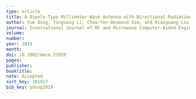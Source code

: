 ```yaml
---
type: article
title: A Dipole-Type Millimeter-Wave Antenna with Directional Radiation Characteristics
author: Yue Dong, Yingsong Li, Chow-Yen-Desmond Sim, and Xiaoguang Liu
journal: International Journal of RF and Microwave Computer-Aided Engineering
volume:
number:
year: 2019
month:
doi: 10.1002/mmce.22059
pages:
publisher:
booktitle:
note: Accepted
sort_key: 201912
bib_key: ydong2019
---
```

